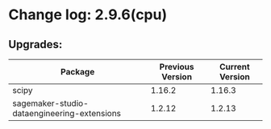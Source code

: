 # Change log: 2.9.6(cpu)

## Upgrades: 

Package | Previous Version | Current Version
---|---|---
scipy|1.16.2|1.16.3
sagemaker-studio-dataengineering-extensions|1.2.12|1.2.13
